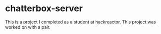 # chatterbox-server  
This is a project I completed as a student at [hackreactor](http://hackreactor.com). This project was worked on with a pair.
